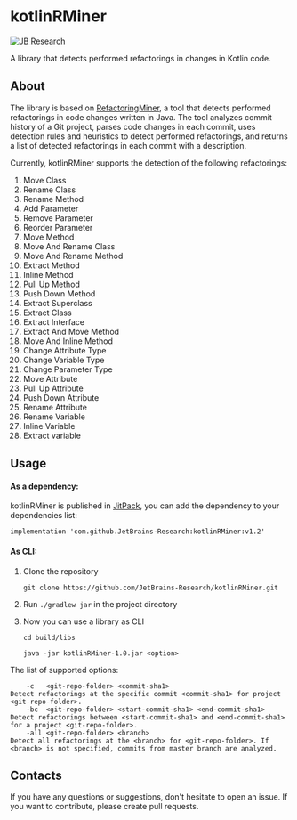 # kotlinRMiner
[![JB Research](https://jb.gg/badges/research-flat-square.svg)](https://research.jetbrains.org/)

A library that detects performed refactorings in changes in Kotlin code.

## About
The library is based on [RefactoringMiner](https://github.com/tsantalis/RefactoringMiner), a tool that detects performed refactorings in code changes written in Java.
The tool analyzes commit history of a Git project, parses code changes in each commit, uses detection rules and heuristics to detect performed refactorings, and returns a list of detected refactorings in each  commit with a description. 

Currently, kotlinRMiner supports the detection of the following refactorings:
1. Move Class
2. Rename Class
3. Rename Method
4. Add Parameter
5. Remove Parameter
6. Reorder Parameter
7. Move Method
8. Move And Rename Class
9. Move And Rename Method
10. Extract Method
11. Inline Method
12. Pull Up Method
13. Push Down Method
14. Extract Superclass
15. Extract Class
16. Extract Interface
17. Extract And Move Method
18. Move And Inline Method
19. Change Attribute Type
20. Change Variable Type
21. Change Parameter Type
22. Move Attribute
23. Pull Up Attribute
24. Push Down Attribute
25. Rename Attribute
26. Rename Variable
27. Inline Variable
28. Extract variable

## Usage
#### As a dependency:
kotlinRMiner is published in [JitPack](https://jitpack.io/), you can add the dependency to your dependencies list:

```implementation 'com.github.JetBrains-Research:kotlinRMiner:v1.2'```

#### As CLI:
1. Clone the repository 

    ```git clone https://github.com/JetBrains-Research/kotlinRMiner.git```
 
2. Run ```./gradlew jar``` in the project directory
 
3. Now you can use a library as CLI
 
    ```cd build/libs```
 
    ```java -jar kotlinRMiner-1.0.jar <option>```
 
The list of supported options:
 
```-h Usage: kotlinRMiner <args>
    -c   <git-repo-folder> <commit-sha1>                            Detect refactorings at the specific commit <commit-sha1> for project <git-repo-folder>.
    -bc  <git-repo-folder> <start-commit-sha1> <end-commit-sha1>    Detect refactorings between <start-commit-sha1> and <end-commit-sha1> for a project <git-repo-folder>.    
    -all <git-repo-folder> <branch>                                 Detect all refactorings at the <branch> for <git-repo-folder>. If <branch> is not specified, commits from master branch are analyzed.
```
## Contacts
If you have any questions or suggestions, don't hesitate to open an issue.
If you want to contribute, please create pull requests.
